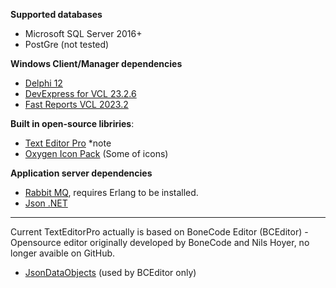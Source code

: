 **Supported databases**
- Microsoft SQL Server 2016+
- PostGre (not tested)

**Windows Client/Manager dependencies**
- [Delphi 12](https://www.embarcadero.com/ru/products/delphi)
- [DevExpress for VCL 23.2.6](https://www.devexpress.com/products/vcl/)
- [Fast Reports VCL 2023.2](https://www.fastreport.ru)

**Built in open-source libriries**:
- [Text Editor Pro](https://github.com/TextEditorPro/TTextEditor) *note
- [Oxygen Icon Pack](https://github.com/KDE/oxygen-icons) (Some of icons)

  
**Application server dependencies** 
- [Rabbit MQ](https://www.rabbitmq.com), requires Erlang to be installed.
- [Json .NET](https://www.newtonsoft.com/json)
  

___
Current TextEditorPro actually is based on BoneCode Editor (BCEditor) - Opensource editor originally developed by BoneCode and Nils Hoyer, no longer avaible on GitHub.

- [JsonDataObjects](https://github.com/ahausladen/JsonDataObjects) (used by BCEditor only)
